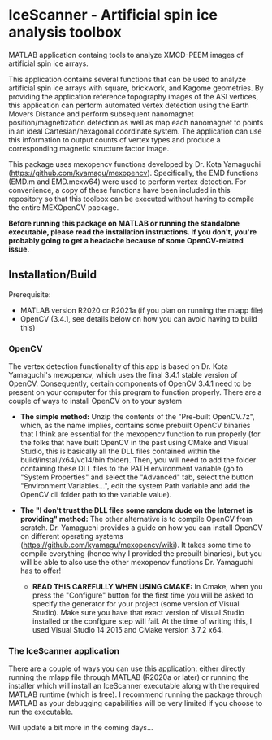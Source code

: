 # IceScanner - Artificial spin ice analysis toolbox

MATLAB application containg tools to analyze XMCD-PEEM images of artificial spin ice arrays.

This application contains several functions that can be used to analyze artificial spin ice arrays with square, brickwork, and Kagome geometries. By providing the application reference topography images of the ASI vertices, this application can perform automated vertex detection using the Earth Movers Distance and perform subsequent nanomagnet position/magnetization detection as well as map each nanomagnet to points in an ideal Cartesian/hexagonal coordinate system. The application can use this information to output counts of vertex types and produce a corresponding magnetic structure factor image.

This package uses mexopencv functions developed by Dr. Kota Yamaguchi (https://github.com/kyamagu/mexopencv). Specifically, the EMD functions (EMD.m and EMD.mexw64) were used to perform vertex detection. For convenience, a copy of these functions have been included in this repository so that this toolbox can be executed without having to compile the entire MEXOpenCV package.

**Before running this package on MATLAB or running the standalone executable, please read the installation instructions. If you don't, you're probably going to get a headache because of some OpenCV-related issue.**

## Installation/Build
Prerequisite:
- MATLAB version R2020 or R2021a (if you plan on running the mlapp file)
- OpenCV (3.4.1, see details below on how you can avoid having to build this)

### OpenCV
The vertex detection functionality of this app is based on Dr. Kota Yamaguchi's mexopencv, which uses the final 3.4.1 stable version of OpenCV. Consequently, certain components of OpenCV 3.4.1 need to be present on your computer for this program to function properly. There are a couple of ways to install OpenCV on to your system

- **The simple method:** Unzip the contents of the "Pre-built OpenCV.7z", which, as the name implies, contains some prebuilt OpenCV binaries that I think are essential for the mexopencv function to run properly (for the folks that have built OpenCV in the past using CMake and Visual Studio, this is basically all the DLL files contained within the build/install/x64/vc14/bin folder). Then, you will need to add the folder containing these DLL files to the PATH environment variable (go to "System Properties" and select the "Advanced" tab, select the button "Environment Variables...", edit the system Path variable and add the OpenCV dll folder path to the variable value).

- **The "I don't trust the DLL files some random dude on the Internet is providing" method:** The other alternative is to compile OpenCV from scratch. Dr. Yamaguchi provides a guide on how you can install OpenCV on different operating systems (https://github.com/kyamagu/mexopencv/wiki). It takes some time to compile everything (hence why I provided the prebuilt binaries), but you will be able to also use the other mexopencv functions Dr. Yamaguchi has to offer! 

  - **READ THIS CAREFULLY WHEN USING CMAKE:** In Cmake, when you press the "Configure" button for the first time you will be asked to specify the generator for your project (some version of Visual Studio). Make sure you have that exact version of Visual Studio installed or the configure step will fail. At the time of writing this, I used Visual Studio 14 2015 and CMake version 3.7.2 x64.

### The IceScanner application
There are a couple of ways you can use this application: either directly running the mlapp file through MATLAB (R2020a or later) or running the installer which will install an IceScanner executable along with the required MATLAB runtime (which is free). I recommend running the package through MATLAB as your debugging capabilities will be very limited if you choose to run the executable.

Will update a bit more in the coming days...
